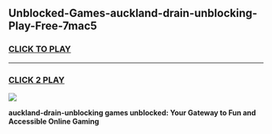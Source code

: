 
## Unblocked-Games-auckland-drain-unblocking-Play-Free-7mac5
<h3>
<a href="https://premium76.site?title=auckland-drain-unblocking&ref=18A1">CLICK TO PLAY</a></h3>
<hr>

<h3>
<a href="https://premium76.site?title=auckland-drain-unblocking&ref=18A1">CLICK 2 PLAY</a>
  
</h3>

<a href="https://premium76.site?title=auckland-drain-unblocking&ref=18A1"><img src="https://clearcache.store/games.png"></a>


**auckland-drain-unblocking games unblocked: Your Gateway to Fun and Accessible Online Gaming**
